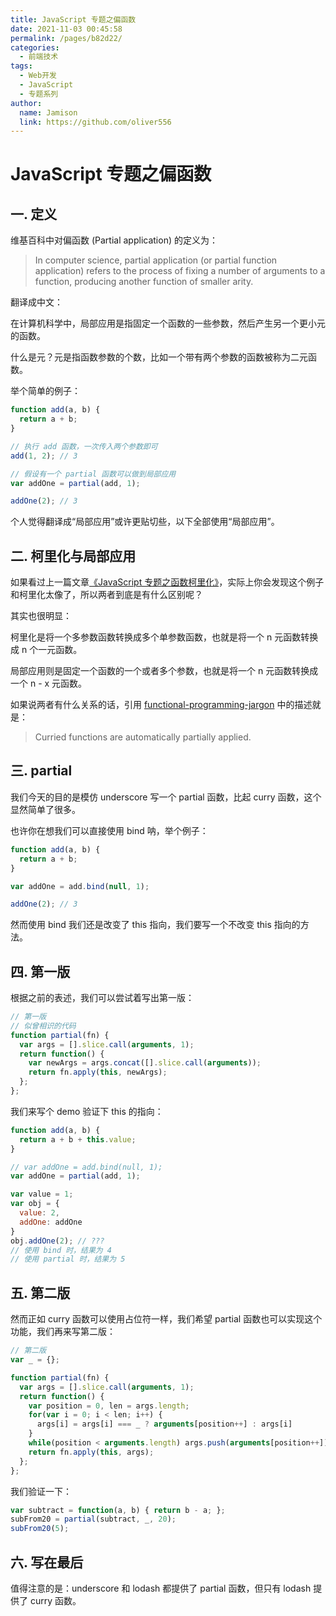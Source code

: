 ```yaml
---
title: JavaScript 专题之偏函数
date: 2021-11-03 00:45:58
permalink: /pages/b82d22/
categories:
  - 前端技术
tags:
  - Web开发
  - JavaScript
  - 专题系列
author:
  name: Jamison
  link: https://github.com/oliver556
---
```


# JavaScript 专题之偏函数

## 一. 定义

维基百科中对偏函数 (Partial application) 的定义为：

> In computer science, partial application (or partial function application) refers to the process of fixing a number of arguments to a function,
> producing another function of smaller arity.

翻译成中文：

在计算机科学中，局部应用是指固定一个函数的一些参数，然后产生另一个更小元的函数。

什么是元？元是指函数参数的个数，比如一个带有两个参数的函数被称为二元函数。

举个简单的例子：

```js
function add(a, b) {
  return a + b;
}

// 执行 add 函数，一次传入两个参数即可
add(1, 2); // 3

// 假设有一个 partial 函数可以做到局部应用
var addOne = partial(add, 1);

addOne(2); // 3
```

个人觉得翻译成“局部应用”或许更贴切些，以下全部使用“局部应用”。

## 二. 柯里化与局部应用

如果看过上一篇文章[《JavaScript 专题之函数柯里化》](13.JavaScript专题之函数柯里化.md)，实际上你会发现这个例子和柯里化太像了，所以两者到底是有什么区别呢？

其实也很明显：

柯里化是将一个多参数函数转换成多个单参数函数，也就是将一个 n 元函数转换成 n 个一元函数。

局部应用则是固定一个函数的一个或者多个参数，也就是将一个 n 元函数转换成一个 n - x 元函数。

如果说两者有什么关系的话，引用 [functional-programming-jargon](https://github.com/hemanth/functional-programming-jargon#partial-application) 中的描述就是：

> Curried functions are automatically partially applied.

## 三. partial

我们今天的目的是模仿 underscore 写一个 partial 函数，比起 curry 函数，这个显然简单了很多。

也许你在想我们可以直接使用 bind 呐，举个例子：

```js
function add(a, b) {
  return a + b;
}

var addOne = add.bind(null, 1);

addOne(2); // 3
```

然而使用 bind 我们还是改变了 this 指向，我们要写一个不改变 this 指向的方法。

## 四. 第一版

根据之前的表述，我们可以尝试着写出第一版：

```js
// 第一版
// 似曾相识的代码
function partial(fn) {
  var args = [].slice.call(arguments, 1);
  return function() {
    var newArgs = args.concat([].slice.call(arguments));
    return fn.apply(this, newArgs);
  };
};
```

我们来写个 demo 验证下 this 的指向：

```js
function add(a, b) {
  return a + b + this.value;
}

// var addOne = add.bind(null, 1);
var addOne = partial(add, 1);

var value = 1;
var obj = {
  value: 2,
  addOne: addOne
}
obj.addOne(2); // ???
// 使用 bind 时，结果为 4
// 使用 partial 时，结果为 5
```

## 五. 第二版

然而正如 curry 函数可以使用占位符一样，我们希望 partial 函数也可以实现这个功能，我们再来写第二版：

```js
// 第二版
var _ = {};

function partial(fn) {
  var args = [].slice.call(arguments, 1);
  return function() {
    var position = 0, len = args.length;
    for(var i = 0; i < len; i++) {
      args[i] = args[i] === _ ? arguments[position++] : args[i]
    }
    while(position < arguments.length) args.push(arguments[position++]);
    return fn.apply(this, args);
  };
};
```

我们验证一下：

```js
var subtract = function(a, b) { return b - a; };
subFrom20 = partial(subtract, _, 20);
subFrom20(5);
```

## 六. 写在最后

值得注意的是：underscore 和 lodash 都提供了 partial 函数，但只有 lodash 提供了 curry 函数。
